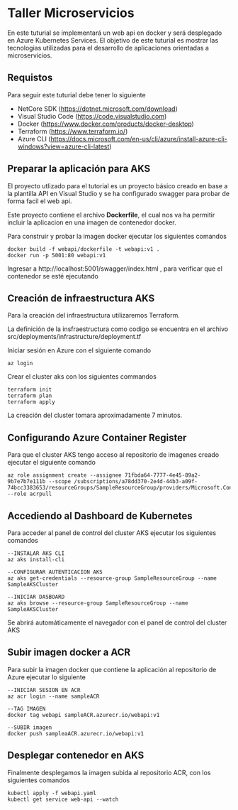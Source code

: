 # Taller Microservicios
En este tuturial se implementará un web api en docker y será desplegado en Azure Kubernetes Services. El objetivo de este tuturial
es mostrar las tecnologias utilizadas para el desarrollo de aplicaciones orientadas a microservicios.
## Requistos
Para seguir este tuturial debe tener lo siguiente
* NetCore SDK (https://dotnet.microsoft.com/download)
* Visual Studio Code (https://code.visualstudio.com)
* Docker   (https://www.docker.com/products/docker-desktop)
* Terraform (https://www.terraform.io/)
* Azure CLI (https://docs.microsoft.com/en-us/cli/azure/install-azure-cli-windows?view=azure-cli-latest)
## Preparar la aplicación para AKS
El proyecto utlizado para el tutorial es un proyecto básico creado en base a la plantilla API en Visual Studio y se ha configurado swagger para probar de forma facil el web api. 
<p>Este proyecto contiene el archivo <b>Dockerfile</b>, el cual nos va ha permitir incluir la aplicacion en una imagen de contenedor docker.
<p> Para construir y probar la imagen docker ejecutar los siguientes comandos

```
docker build -f webapi/dockerfile -t webapi:v1 .
docker run -p 5001:80 webapi:v1
```

<p> Ingresar a http://localhost:5001/swagger/index.html , para verificar que el contenedor se esté ejecutando

## Creación de infraestructura AKS
Para la creación del infraestructura utilizaremos Terraform. 
<p>La definición de la insfraestructura como codigo se encuentra en el archivo src/deployments/infrastructure/deployment.tf
<p>Iniciar sesión en Azure con el siguiente comando

```
az login
```

<p>Crear el cluster aks con los siguientes commandos

```
terraform init
terraform plan
terraform apply
```
<p>La creación del cluster tomara aproximadamente 7 minutos.
 
## Configurando Azure Container Register
Para que el cluster AKS tengo acceso al repositorio de imagenes creado ejecutar el siguiente comando

```
az role assignment create --assignee 71fbda64-7777-4e45-89a2-9b7e7b7e111b --scope /subscriptions/a78dd370-2e4d-44b3-a09f-74bcc3383653/resourceGroups/SampleResourceGroup/providers/Microsoft.ContainerRegistry/registries/sampleACR --role acrpull
```
 
## Accediendo al Dashboard de Kubernetes
Para acceder al panel de control del cluster AKS ejecutar los siguientes comandos

```
--INSTALAR AKS CLI
az aks install-cli

--CONFIGURAR AUTENTICACION AKS
az aks get-credentials --resource-group SampleResourceGroup --name SampleAKSCluster

--INICIAR DASBOARD
az aks browse --resource-group SampleResourceGroup --name SampleAKSCluster
```
<p>Se abrirá automáticamente el navegador con el panel de control del cluster AKS

## Subir imagen docker a ACR
<p>Para subir la imagen docker que contiene la aplicación al repositorio de Azure ejecutar lo siguiente
 
 ```
--INICIAR SESION EN ACR 
az acr login --name sampleACR

--TAG IMAGEN
docker tag webapi sampleACR.azurecr.io/webapi:v1

--SUBIR imagen
docker push sampleaACR.azurecr.io/webapi:v1
```

## Desplegar contenedor en AKS
Finalmente desplegamos la imagen subida al repositorio ACR, con los siguientes comandos

```
kubectl apply -f webapi.yaml
kubectl get service web-api --watch
```
